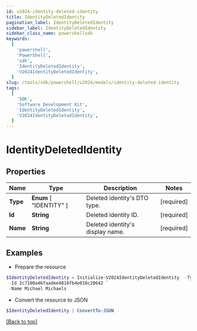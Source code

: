 ```yaml
---
id: v2024-identity-deleted-identity
title: IdentityDeletedIdentity
pagination_label: IdentityDeletedIdentity
sidebar_label: IdentityDeletedIdentity
sidebar_class_name: powershellsdk
keywords:
  [
    'powershell',
    'PowerShell',
    'sdk',
    'IdentityDeletedIdentity',
    'V2024IdentityDeletedIdentity',
  ]
slug: /tools/sdk/powershell/v2024/models/identity-deleted-identity
tags:
  [
    'SDK',
    'Software Development Kit',
    'IdentityDeletedIdentity',
    'V2024IdentityDeletedIdentity',
  ]
---
```


# IdentityDeletedIdentity

## Properties

| Name | Type | Description | Notes |
| --- | --- | --- | --- |
| **Type** | **Enum** [ "IDENTITY" ] | Deleted identity's DTO type. | [required] |
| **Id** | **String** | Deleted identity ID. | [required] |
| **Name** | **String** | Deleted identity's display name. | [required] |

## Examples

- Prepare the resource

```powershell
$IdentityDeletedIdentity = Initialize-V2024IdentityDeletedIdentity  -Type IDENTITY `
 -Id 2c7180a46faadee4016fb4e018c20642 `
 -Name Michael Michaels
```

- Convert the resource to JSON

```powershell
$IdentityDeletedIdentity | ConvertTo-JSON
```

[[Back to top]](#)
